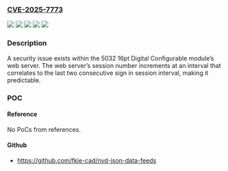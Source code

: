 ### [CVE-2025-7773](https://cve.mitre.org/cgi-bin/cvename.cgi?name=CVE-2025-7773)
![](https://img.shields.io/static/v1?label=Product&message=5032-CFGB16M12DR&color=blue)
![](https://img.shields.io/static/v1?label=Product&message=5032-CFGB16M12M12LDR&color=blue)
![](https://img.shields.io/static/v1?label=Product&message=5032-CFGB16M12P5DR&color=blue)
![](https://img.shields.io/static/v1?label=Version&message=1.011%20&color=brightgreen)
![](https://img.shields.io/static/v1?label=Vulnerability&message=CWE-863%3A%20Incorrect%20Authorization&color=brightgreen)

### Description

A security issue exists within the 5032 16pt Digital Configurable module’s web server. The web server’s session number increments at an interval that correlates to the last two consecutive sign in session interval, making it predictable.

### POC

#### Reference
No PoCs from references.

#### Github
- https://github.com/fkie-cad/nvd-json-data-feeds

